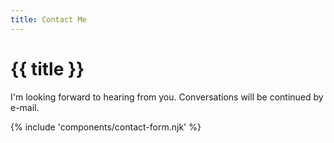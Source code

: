 ```yaml
---
title: Contact Me
---
```


# {{ title }}

I'm looking forward to hearing from you. Conversations will be continued by e-mail.

{% include 'components/contact-form.njk' %}
